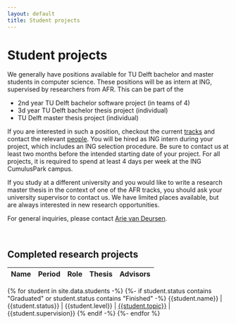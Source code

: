 ```yaml
---
layout: default
title: Student projects
---
```


# Student projects

We generally have positions available for TU Delft bachelor and master students in computer science.
These positions will be as intern at ING, supervised by researchers from AFR.
This can be part of the

- 2nd year TU Delft bachelor software project (in teams of 4)
- 3d year TU Delft bachelor thesis project (individual)
- TU Delft master thesis project (individual)

If you are interested in such a position, checkout the current [tracks](tracks.html) and contact the relevant [people](people.html). You will be hired as ING intern during your project, which includes an ING selection procedure. Be sure to contact us at least two months before the intended starting date of your project.
For all projects, it is required to spend at least 4 days per week at the ING CumulusPark campus.

If you study at a different university and you would like to write a research master thesis in the context of one of the AFR tracks, you should ask your university supervisor to contact us. We have limited places available, but are always interested in new research opportunities.

For general inquiries, please contact [Arie van Deursen].


<!--

## Current students

Name | Period | Role | Topic | Advisors
--|--|--|--|--
{% for student in site.data.students -%}
{%- unless student.status contains "Graduated" or student.status contains "Finished" or student.level == "PhD" or student.status == "" -%}
{{student.name}}     | {{student.status}} | {{student.level}} | {{student.topic}} | {{student.supervision}}
{% endunless -%}
{%- endfor %}

-->

<br/>

## Completed research projects

Name | Period | Role | Thesis       | Advisors
-----|--------|------|--------------|----------
{% for student in site.data.students -%}
{%- if student.status contains "Graduated" or student.status contains "Finished" -%}
{{student.name}}     | {{student.status}} | {{student.level}} | [{{student.topic}}]({{student.link}}) | {{student.supervision}}
{% endif -%}
{%- endfor %}




[Luís Cruz]: https://luiscruz.github.io
[Arie van Deursen]: https://avandeursen.com/about
